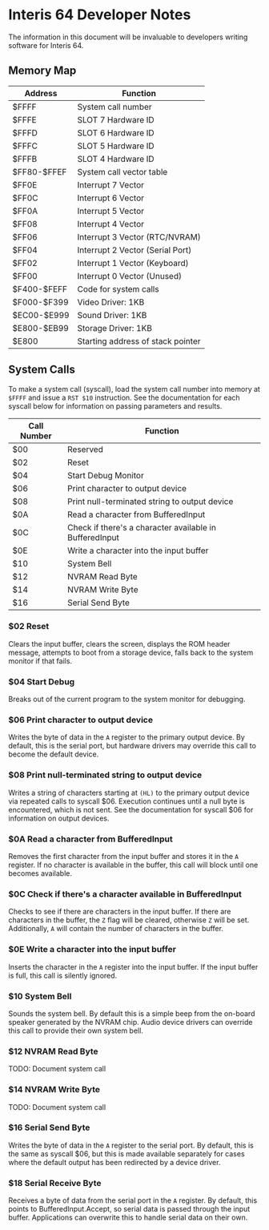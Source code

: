 # Interis 64 Developer Notes

The information in this document will be invaluable to developers writing software for Interis 64.

## Memory Map

| Address      | Function                          |
| ------------ | --------------------------------- |
|        $FFFF | System call number                |
|        $FFFE | SLOT 7 Hardware ID                |
|        $FFFD | SLOT 6 Hardware ID                |
|        $FFFC | SLOT 5 Hardware ID                |
|        $FFFB | SLOT 4 Hardware ID                |
| \$FF80-$FFEF | System call vector table          |
|        $FF0E | Interrupt 7 Vector                |
|        $FF0C | Interrupt 6 Vector                |
|        $FF0A | Interrupt 5 Vector                |
|        $FF08 | Interrupt 4 Vector                |
|        $FF06 | Interrupt 3 Vector (RTC/NVRAM)    |
|        $FF04 | Interrupt 2 Vector (Serial Port)  |
|        $FF02 | Interrupt 1 Vector (Keyboard)     |
|        $FF00 | Interrupt 0 Vector (Unused)       |
| \$F400-$FEFF | Code for system calls             |
| \$F000-$F399 | Video Driver: 1KB                 |
| \$EC00-$E999 | Sound Driver: 1KB                 |
| \$E800-$EB99 | Storage Driver: 1KB               |
|        $E800 | Starting address of stack pointer |


## System Calls

To make a system call (syscall), load the system call number into memory at `$FFFF` and issue a `RST $10` instruction.
See the documentation for each syscall below for information on passing parameters and results.

| Call Number | Function                                                |
| ----------- | ------------------------------------------------------- |
|         $00 | Reserved                                                |
|         $02 | Reset                                                   |
|         $04 | Start Debug Monitor                                     |
|         $06 | Print character to output device                        |
|         $08 | Print null-terminated string to output device           |
|         $0A | Read a character from BufferedInput                     |
|         $0C | Check if there's a character available in BufferedInput |
|         $0E | Write a character into the input buffer                 |
|         $10 | System Bell                                             |
|         $12 | NVRAM Read Byte                                         |
|         $14 | NVRAM Write Byte                                        |
|         $16 | Serial Send Byte                                        |

### $02 Reset
Clears the input buffer, clears the screen, displays the ROM header message, attempts to boot from a storage device, falls back to the system monitor if that fails.

### $04 Start Debug
Breaks out of the current program to the system monitor for debugging.

### $06 Print character to output device
Writes the byte of data in the `A` register to the primary output device.
By default, this is the serial port, but hardware drivers may override this call to become the default device.

### $08 Print null-terminated string to output device
Writes a string of characters starting at `(HL)` to the primary output device via repeated calls to syscall $06.
Execution continues until a null byte is encountered, which is not sent.
See the documentation for syscall $06 for information on output devices.

### $0A Read a character from BufferedInput
Removes the first character from the input buffer and stores it in the `A` register.
If no character is available in the buffer, this call will block until one becomes available.

### $0C Check if there's a character available in BufferedInput
Checks to see if there are characters in the input buffer.
If there are characters in the buffer, the `Z` flag will be cleared, otherwise `Z` will be set.
Additionally, `A` will contain the number of characters in the buffer.

### $0E Write a character into the input buffer
Inserts the character in the `A` register into the input buffer.
If the input buffer is full, this call is silently ignored.

### $10 System Bell
Sounds the system bell.
By default this is a simple beep from the on-board speaker generated by the NVRAM chip.
Audio device drivers can override this call to provide their own system bell.

### $12 NVRAM Read Byte
TODO: Document system call

### $14 NVRAM Write Byte
TODO: Document system call

### $16 Serial Send Byte
Writes the byte of data in the `A` register to the serial port.
By default, this is the same as syscall $06, but this is made available separately for cases where the default output has been redirected by a device driver.

### $18 Serial Receive Byte
Receives a byte of data from the serial port in the `A` register.
By default, this points to BufferedInput.Accept, so serial data is passed through the input buffer.
Applications can overwrite this to handle serial data on their own.